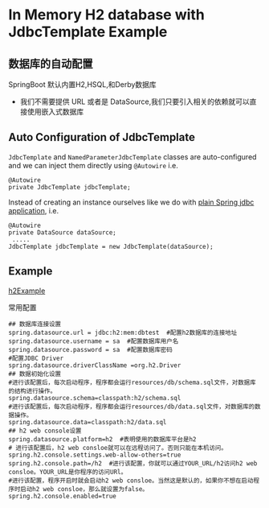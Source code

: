 # In Memory H2 database with JdbcTemplate Example

## 数据库的自动配置

SpringBoot 默认内置H2,HSQL,和Derby数据库

- 我们不需要提供 URL 或者是 DataSource,我们只要引入相关的依赖就可以直接使用嵌入式数据库

## Auto Configuration of JdbcTemplate

`JdbcTemplate` and `NamedParameterJdbcTemplate` classes are auto-configured and we can inject them directly using `@Autowire` i.e.

```
@Autowire
private JdbcTemplate jdbcTemplate;
```

Instead of creating an instance ourselves like we do with [plain Spring jdbc application](https://www.logicbig.com/tutorials/spring-framework/spring-data-access-with-jdbc/jdbc-template-example.html), i.e.

```
@Autowire
private DataSource dataSource;
 .....
JdbcTemplate jdbcTemplate = new JdbcTemplate(dataSource);
```

## Example

 [h2Example](../../00-code/notes-spring-boot/03-spring-boot-feature-example/src/main/java/cn/eccto/study/sb/h2) 

常用配置

```properties
## 数据库连接设置
spring.datasource.url = jdbc:h2:mem:dbtest  #配置h2数据库的连接地址
spring.datasource.username = sa  #配置数据库用户名
spring.datasource.password = sa  #配置数据库密码
#配置JDBC Driver
spring.datasource.driverClassName =org.h2.Driver
## 数据初始化设置
#进行该配置后，每次启动程序，程序都会运行resources/db/schema.sql文件，对数据库的结构进行操作。
spring.datasource.schema=classpath:h2/schema.sql
#进行该配置后，每次启动程序，程序都会运行resources/db/data.sql文件，对数据库的数据操作。
spring.datasource.data=classpath:h2/data.sql
## h2 web console设置
spring.datasource.platform=h2  #表明使用的数据库平台是h2
# 进行该配置后，h2 web consloe就可以在远程访问了。否则只能在本机访问。
spring.h2.console.settings.web-allow-others=true
spring.h2.console.path=/h2  #进行该配置，你就可以通过YOUR_URL/h2访问h2 web consloe。YOUR_URL是你程序的访问URl。
#进行该配置，程序开启时就会启动h2 web consloe。当然这是默认的，如果你不想在启动程序时启动h2 web consloe，那么就设置为false。
spring.h2.console.enabled=true
```